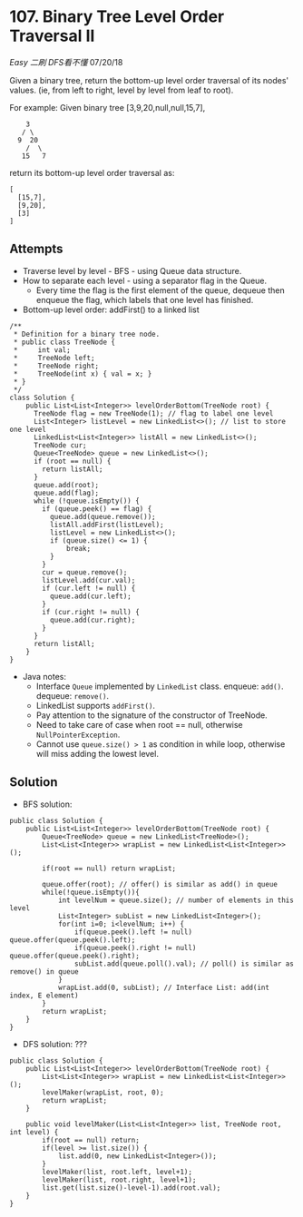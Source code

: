 # 107. Binary Tree Level Order Traversal II
*Easy* *二刷* *DFS看不懂*
07/20/18

Given a binary tree, return the bottom-up level order traversal of its nodes' values. (ie, from left to right, level by level from leaf to root).

For example:
Given binary tree [3,9,20,null,null,15,7],
```
    3
   / \
  9  20
    /  \
   15   7
   ```
return its bottom-up level order traversal as:
```
[
  [15,7],
  [9,20],
  [3]
]
```

## Attempts
* Traverse level by level - BFS - using Queue data structure.
* How to separate each level - using a separator flag in the Queue.
  - Every time the flag is the first element of the queue, dequeue then enqueue the flag, which labels that one level has finished.
* Bottom-up level order: addFirst() to a linked list
```
/**
 * Definition for a binary tree node.
 * public class TreeNode {
 *     int val;
 *     TreeNode left;
 *     TreeNode right;
 *     TreeNode(int x) { val = x; }
 * }
 */
class Solution {
    public List<List<Integer>> levelOrderBottom(TreeNode root) {
      TreeNode flag = new TreeNode(1); // flag to label one level
      List<Integer> listLevel = new LinkedList<>(); // list to store one level
      LinkedList<List<Integer>> listAll = new LinkedList<>();
      TreeNode cur;
      Queue<TreeNode> queue = new LinkedList<>();
      if (root == null) {
        return listAll;
      }
      queue.add(root);
      queue.add(flag);
      while (!queue.isEmpty()) {
        if (queue.peek() == flag) {
          queue.add(queue.remove());
          listAll.addFirst(listLevel);
          listLevel = new LinkedList<>();
          if (queue.size() <= 1) {
              break;
          }
        }
        cur = queue.remove();
        listLevel.add(cur.val);
        if (cur.left != null) {
          queue.add(cur.left);
        }
        if (cur.right != null) {
          queue.add(cur.right);
        }
      }
      return listAll;
    }
}
```
* Java notes:
  - Interface ```Queue``` implemented by ```LinkedList``` class. enqueue: ```add()```. dequeue: ```remove()```.
  - LinkedList supports ```addFirst()```.
  - Pay attention to the signature of the constructor of TreeNode.
  - Need to take care of case when root == null, otherwise ```NullPointerException```.
  - Cannot use ```queue.size() > 1``` as condition in while loop, otherwise will miss adding the lowest level.

## Solution
* BFS solution:
```
public class Solution {
    public List<List<Integer>> levelOrderBottom(TreeNode root) {
        Queue<TreeNode> queue = new LinkedList<TreeNode>();
        List<List<Integer>> wrapList = new LinkedList<List<Integer>>();

        if(root == null) return wrapList;

        queue.offer(root); // offer() is similar as add() in queue
        while(!queue.isEmpty()){
            int levelNum = queue.size(); // number of elements in this level
            List<Integer> subList = new LinkedList<Integer>();
            for(int i=0; i<levelNum; i++) {
                if(queue.peek().left != null) queue.offer(queue.peek().left);
                if(queue.peek().right != null) queue.offer(queue.peek().right);
                subList.add(queue.poll().val); // poll() is similar as remove() in queue
            }
            wrapList.add(0, subList); // Interface List: add(int index, E element)
        }
        return wrapList;
    }
}
```
* DFS solution: ???
```
public class Solution {
    public List<List<Integer>> levelOrderBottom(TreeNode root) {
        List<List<Integer>> wrapList = new LinkedList<List<Integer>>();
        levelMaker(wrapList, root, 0);
        return wrapList;
    }

    public void levelMaker(List<List<Integer>> list, TreeNode root, int level) {
        if(root == null) return;
        if(level >= list.size()) {
            list.add(0, new LinkedList<Integer>());
        }
        levelMaker(list, root.left, level+1);
        levelMaker(list, root.right, level+1);
        list.get(list.size()-level-1).add(root.val);
    }
}
```
